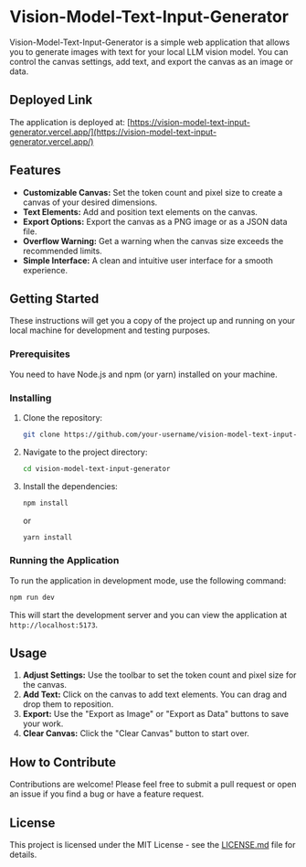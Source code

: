 # Vision-Model-Text-Input-Generator

Vision-Model-Text-Input-Generator is a simple web application that allows you to generate images with text for your local LLM vision model. You can control the canvas settings, add text, and export the canvas as an image or data.

## Deployed Link

The application is deployed at: [https://vision-model-text-input-generator.vercel.app/](https://vision-model-text-input-generator.vercel.app/)

## Features

- **Customizable Canvas:** Set the token count and pixel size to create a canvas of your desired dimensions.
- **Text Elements:** Add and position text elements on the canvas.
- **Export Options:** Export the canvas as a PNG image or as a JSON data file.
- **Overflow Warning:** Get a warning when the canvas size exceeds the recommended limits.
- **Simple Interface:** A clean and intuitive user interface for a smooth experience.

## Getting Started

These instructions will get you a copy of the project up and running on your local machine for development and testing purposes.

### Prerequisites

You need to have Node.js and npm (or yarn) installed on your machine.

### Installing

1. Clone the repository:
   ```sh
   git clone https://github.com/your-username/vision-model-text-input-generator.git
   ```
2. Navigate to the project directory:
    ```sh
    cd vision-model-text-input-generator
    ```
3. Install the dependencies:
    ```sh
    npm install
    ```
    or
    ```sh
    yarn install
    ```

### Running the Application

To run the application in development mode, use the following command:

```sh
npm run dev
```

This will start the development server and you can view the application at `http://localhost:5173`.

## Usage

1. **Adjust Settings:** Use the toolbar to set the token count and pixel size for the canvas.
2. **Add Text:** Click on the canvas to add text elements. You can drag and drop them to reposition.
3. **Export:** Use the "Export as Image" or "Export as Data" buttons to save your work.
4. **Clear Canvas:** Click the "Clear Canvas" button to start over.

## How to Contribute

Contributions are welcome! Please feel free to submit a pull request or open an issue if you find a bug or have a feature request.

## License

This project is licensed under the MIT License - see the [LICENSE.md](LICENSE.md) file for details. 